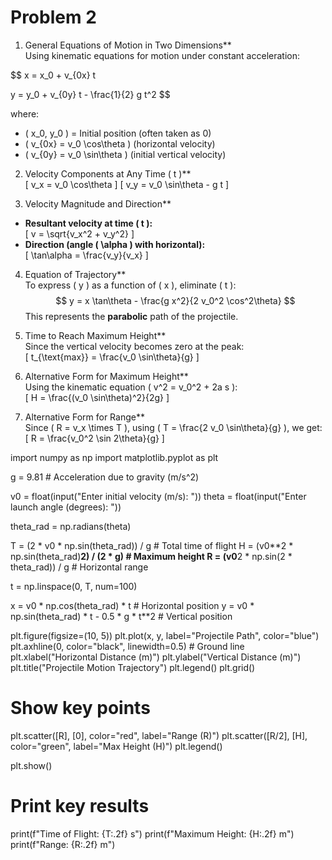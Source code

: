 # Problem 2



1. General Equations of Motion in Two Dimensions**  
Using kinematic equations for motion under constant acceleration:  

$$
x = x_0 + v_{0x} t

$$
$$ y = y_0 + v_{0y} t - \frac{1}{2} g t^2
$$

where:  
- \( x_0, y_0 \) = Initial position (often taken as 0)  
- \( v_{0x} = v_0 \cos\theta \) (horizontal velocity)  
- \( v_{0y} = v_0 \sin\theta \) (initial vertical velocity)  

2. Velocity Components at Any Time \( t \)**  
\[
v_x = v_0 \cos\theta
\]
\[
v_y = v_0 \sin\theta - g t
\]

3. Velocity Magnitude and Direction**  
- **Resultant velocity at time \( t \):**  
  \[
  v = \sqrt{v_x^2 + v_y^2}
  \]
- **Direction (angle \( \alpha \) with horizontal):**  
  \[
  \tan\alpha = \frac{v_y}{v_x}
  \]

4. Equation of Trajectory**  
To express \( y \) as a function of \( x \), eliminate \( t \):  
$$
y = x \tan\theta - \frac{g x^2}{2 v_0^2 \cos^2\theta}
$$
This represents the **parabolic** path of the projectile.

5. Time to Reach Maximum Height**  
Since the vertical velocity becomes zero at the peak:  
\[
t_{\text{max}} = \frac{v_0 \sin\theta}{g}
\]

6. Alternative Form for Maximum Height**  
Using the kinematic equation \( v^2 = v_0^2 + 2a s \):  
\[
H = \frac{(v_0 \sin\theta)^2}{2g}
\]

7. Alternative Form for Range**  
Since \( R = v_x \times T \), using \( T = \frac{2 v_0 \sin\theta}{g} \), we get:  
\[
R = \frac{v_0^2 \sin 2\theta}{g}
\]


import numpy as np
import matplotlib.pyplot as plt

g = 9.81  # Acceleration due to gravity (m/s^2)

v0 = float(input("Enter initial velocity (m/s): "))
theta = float(input("Enter launch angle (degrees): "))

theta_rad = np.radians(theta)

T = (2 * v0 * np.sin(theta_rad)) / g  # Total time of flight
H = (v0**2 * np.sin(theta_rad)**2) / (2 * g)  # Maximum height
R = (v0**2 * np.sin(2 * theta_rad)) / g  # Horizontal range

t = np.linspace(0, T, num=100)

x = v0 * np.cos(theta_rad) * t  # Horizontal position
y = v0 * np.sin(theta_rad) * t - 0.5 * g * t**2  # Vertical position

plt.figure(figsize=(10, 5))
plt.plot(x, y, label="Projectile Path", color="blue")
plt.axhline(0, color="black", linewidth=0.5)  # Ground line
plt.xlabel("Horizontal Distance (m)")
plt.ylabel("Vertical Distance (m)")
plt.title("Projectile Motion Trajectory")
plt.legend()
plt.grid()

# Show key points
plt.scatter([R], [0], color="red", label="Range (R)")
plt.scatter([R/2], [H], color="green", label="Max Height (H)")
plt.legend()

plt.show()

# Print key results
print(f"Time of Flight: {T:.2f} s")
print(f"Maximum Height: {H:.2f} m")
print(f"Range: {R:.2f} m")


